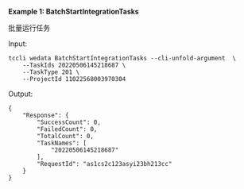 **Example 1: BatchStartIntegrationTasks**

批量运行任务

Input: 

```
tccli wedata BatchStartIntegrationTasks --cli-unfold-argument  \
    --TaskIds 20220506145218687 \
    --TaskType 201 \
    --ProjectId 11022568003970304
```

Output: 
```
{
    "Response": {
        "SuccessCount": 0,
        "FailedCount": 0,
        "TotalCount": 0,
        "TaskNames": [
            "20220506145218687"
        ],
        "RequestId": "as1cs2c123asyi23bh213cc"
    }
}
```

